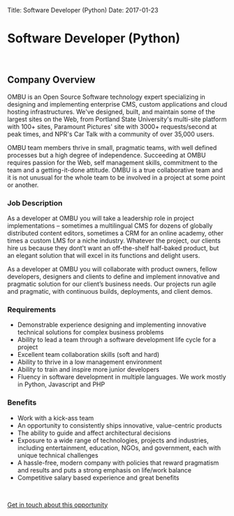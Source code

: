 Title: Software Developer (Python)
Date: 2017-01-23

# Software Developer (Python)

<br>

Company Overview
-------

OMBU is an Open Source Software technology expert specializing in designing and implementing enterprise CMS, custom
applications and cloud hosting infrastructures. We've designed, built, and maintain some of the largest sites on the
Web, from Portland State University's multi-site platform with 100+ sites, Paramount Pictures' site with 3000+
requests/second at peak times, and NPR's Car Talk with a community of over 35,000 users.

OMBU team members thrive in small, pragmatic teams, with well defined processes but a high degree of independence.
Succeeding at OMBU requires passion for the Web, self management skills, commitment to the team and a getting-it-done
attitude. OMBU is a true collaborative team and it is not unusual for the whole team to be involved in a project at some
point or another.

### Job Description

As a developer at OMBU you will take a leadership role in project implementations – sometimes a multilingual CMS for
dozens of globally distributed content editors, sometimes a CRM for an online academy, other times a custom LMS for a
niche industry. Whatever the project, our clients hire us because they dont't want an off-the-shelf half-baked
product, but an elegant solution that will excel in its functions and delight users.

As a developer at OMBU you will collaborate with product owners, fellow developers, designers and clients to define
and implement innovative and pragmatic solution for our client’s business needs. Our projects run agile and pragmatic,
with continuous builds, deployments, and client demos.

### Requirements

- Demonstrable experience designing and implementing innovative technical solutions for complex business problems
- Ability to lead a team through a software development life cycle for a project
- Excellent team collaboration skills (soft and hard)
- Ability to thrive in a low management environment
- Ability to train and inspire more junior developers
- Fluency in software development in multiple languages. We work mostly in Python, Javascript and PHP

### Benefits

- Work with a kick-ass team
- An opportunity to consistently ships innovative, value-centric products
- The ability to guide and affect architectural decisions
- Exposure to a wide range of technologies, projects and industries, including entertainment, education, NGOs, and
  government, each with unique technical challenges
- A hassle-free, modern company with policies that reward pragmatism and results and puts a strong emphasis on life/work
  balance
- Competitive salary based experience and great benefits

<br>

<a href="mailto:martin@ombuweb.com"
class="btn btn-primary">Get in touch about this opportunity</a>
